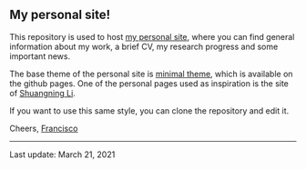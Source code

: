 ## My personal site!

This repository is used to host [my personal site](https://friscolt.github.io), where you can find general information about my work, a brief CV, 
my research progress and some important news.

The base theme of the personal site is [minimal theme](https://pages-themes.github.io/minimal/), which is available on the github pages. One of the personal pages used as inspiration is the site of [Shuangning Li](https://lsn235711.github.io/index.html). 

If you want to use this same style, you can clone the repository and edit it.

Cheers, [Francisco](https://twitter.com/Friscolt)

___

Last update: March 21, 2021
